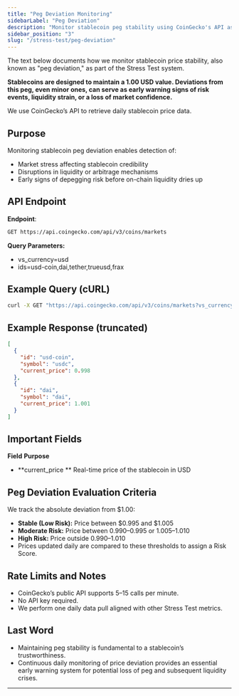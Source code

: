 ```yaml
---
title: "Peg Deviation Monitoring"
sidebarLabel: "Peg Deviation"
description: "Monitor stablecoin peg stability using CoinGecko's API as part of the Stress Test framework."
sidebar_position: "3"
slug: "/stress-test/peg-deviation"
---
```

The text below documents how we monitor stablecoin price stability, also known as "peg deviation," as part of the Stress Test system.

**Stablecoins are designed to maintain a 1.00 USD value. Deviations from this peg, even minor ones, can serve as early warning signs of risk events, liquidity strain, or a loss of market confidence.**

We use CoinGecko’s API to retrieve daily stablecoin price data.

## Purpose

Monitoring stablecoin peg deviation enables detection of:

- Market stress affecting stablecoin credibility
- Disruptions in liquidity or arbitrage mechanisms
- Early signs of depegging risk before on-chain liquidity dries up

## API Endpoint

**Endpoint**:

```bash
GET https://api.coingecko.com/api/v3/coins/markets
```

**Query Parameters:**

- vs_currency=usd
- ids=usd-coin,dai,tether,trueusd,frax

## Example Query (cURL)

```bash
curl -X GET "https://api.coingecko.com/api/v3/coins/markets?vs_currency=usd&ids=usd-coin,dai,tether,trueusd,frax"
```

## Example Response (truncated)

```json
[
  {
    "id": "usd-coin",
    "symbol": "usdc",
    "current_price": 0.998
  },
  {
    "id": "dai",
    "symbol": "dai",
    "current_price": 1.001
  }
]
```

## Important Fields

**Field**       	                   **Purpose**

- **current_price	** Real-time price of the stablecoin in USD

## Peg Deviation Evaluation Criteria

We track the absolute deviation from \$1.00:

- **Stable (Low Risk):** Price between $0.995 and $1.005
- **Moderate Risk:** Price between $0.990–$0.995 or $1.005–$1.010
- **High Risk:** Price outside $0.990–$1.010
- Prices updated daily are compared to these thresholds to assign a Risk Score.

## Rate Limits and Notes

- CoinGecko’s public API supports 5–15 calls per minute.
- No API key required.
- We perform one daily data pull aligned with other Stress Test metrics.

## Last Word

- Maintaining peg stability is fundamental to a stablecoin’s trustworthiness.
- Continuous daily monitoring of price deviation provides an essential early warning system for potential loss of peg and subsequent liquidity crises.

---